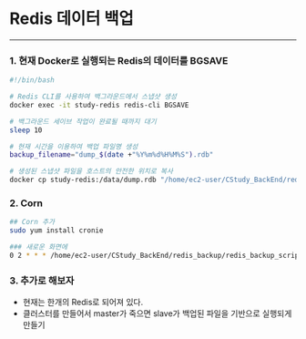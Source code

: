 # Redis 데이터 백업
---

### 1. 현재 Docker로 실행되는 Redis의 데이터를 BGSAVE

```bash
#!/bin/bash

# Redis CLI를 사용하여 백그라운드에서 스냅샷 생성
docker exec -it study-redis redis-cli BGSAVE

# 백그라운드 세이브 작업이 완료될 때까지 대기
sleep 10

# 현재 시간을 이용하여 백업 파일명 생성
backup_filename="dump_$(date +"%Y%m%d%H%M%S").rdb"

# 생성된 스냅샷 파일을 호스트의 안전한 위치로 복사
docker cp study-redis:/data/dump.rdb "/home/ec2-user/CStudy_BackEnd/redis_backup/$backup_filename"

```

### 2. Corn

```bash
## Corn 추가
sudo yum install cronie

### 새로운 화면에 
0 2 * * * /home/ec2-user/CStudy_BackEnd/redis_backup/redis_backup_script.sh

```

### 3. 추가로 해보자
- 현재는 한개의 Redis로 되어져 있다.
- 클러스터를 만들어서 master가 죽으면 slave가 백업된 파일을 기반으로 실행되게 만들기
